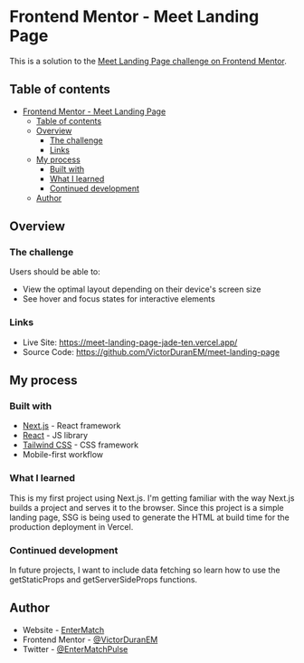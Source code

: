 # Frontend Mentor - Meet Landing Page

This is a solution to the [Meet Landing Page challenge on Frontend Mentor](https://www.frontendmentor.io/challenges/meet-landing-page-rbTDS6OUR).

## Table of contents

- [Frontend Mentor - Meet Landing Page](#frontend-mentor---meet-landing-page)
  - [Table of contents](#table-of-contents)
  - [Overview](#overview)
    - [The challenge](#the-challenge)
    - [Links](#links)
  - [My process](#my-process)
    - [Built with](#built-with)
    - [What I learned](#what-i-learned)
    - [Continued development](#continued-development)
  - [Author](#author)

## Overview

### The challenge

Users should be able to:

- View the optimal layout depending on their device's screen size
- See hover and focus states for interactive elements

### Links

- Live Site: <https://meet-landing-page-jade-ten.vercel.app/>
- Source Code: <https://github.com/VictorDuranEM/meet-landing-page>

## My process

### Built with

- [Next.js](https://nextjs.org/) - React framework
- [React](https://reactjs.org/) - JS library
- [Tailwind CSS](https://tailwindcss.com/) - CSS framework
- Mobile-first workflow

### What I learned

This is my first project using Next.js. I'm getting familiar with the way Next.js builds a project and serves it to the browser. Since this project is a simple landing page, SSG is being used to generate the HTML at build time for the production deployment in Vercel.

### Continued development

In future projects, I want to include data fetching so learn how to use the getStaticProps and getServerSideProps functions.

## Author

- Website - [EnterMatch](https://entermatch.com/)
- Frontend Mentor - [@VictorDuranEM](https://www.frontendmentor.io/profile/VictorDuranEM)
- Twitter - [@EnterMatchPulse](https://twitter.com/EnterMatchPulse)
